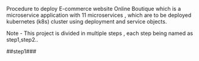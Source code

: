 Procedure to deploy E-commerce website Online Boutique which is a microservice application with 11 microservices , which are to be deployed kubernetes (k8s) cluster using deployment and service objects.

Note - This project is divided in multiple steps , each step being named
as step1,step2.. 

##step1###

